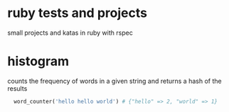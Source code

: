 # ruby tests and projects
small projects and katas in ruby with rspec

# histogram
counts the frequency of words in a given string and returns a hash of the results

```ruby
  word_counter('hello hello world') # {"hello" => 2, "world" => 1}
```
